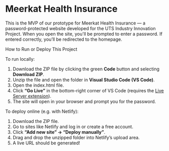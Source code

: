 # Meerkat Health Insurance

This is the MVP of our prototype for Meerkat Health Insurance — a password-protected website developed for the UTS Industry Innovation Project. When you open the site, you'll be prompted to enter a password. If entered correctly, you’ll be redirected to the homepage.

 How to Run or Deploy This Project

To run locally:
1. Download the ZIP file by clicking the green **Code** button and selecting **Download ZIP**.
2. Unzip the file and open the folder in **Visual Studio Code (VS Code)**.
3. Open the index.html file.
4. Click **“Go Live”** in the bottom-right corner of VS Code (requires the [Live Server extension](https://marketplace.visualstudio.com/items?itemName=ritwickdey.LiveServer)).
5. The site will open in your browser and prompt you for the password.

To deploy online (e.g. with Netlify):
1. Download the ZIP file.
2. Go to sites like Netlify and log in or create a free account.
3. Click **“Add new site” → “Deploy manually”**.
4. Drag and drop the unzipped folder into Netlify’s upload area.
5. A live URL should be generated!
